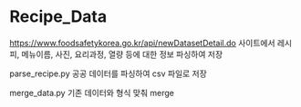 # Recipe_Data

https://www.foodsafetykorea.go.kr/api/newDatasetDetail.do 사이트에서
레시피, 메뉴이름, 사진, 요리과정, 열량 등에 대한 정보 파싱하여 저장

parse_recipe.py
공공 데이터를 파싱하여 csv 파일로 저장


merge_data.py
기존 데이터와 형식 맞춰 merge
